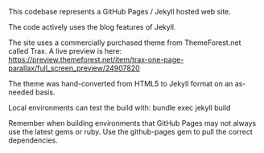 This codebase represents a GitHub Pages / Jekyll hosted web site.

The code actively uses the blog features of Jekyll.

The site uses a commercially purchased theme from ThemeForest.net called Trax. A live preview is here: https://preview.themeforest.net/item/trax-one-page-parallax/full_screen_preview/24907820

The theme was hand-converted from HTML5 to Jekyll format on an as-needed basis.

Local environments can test the build with:
bundle exec jekyll build

Remember when building environments that GitHub Pages may not always use the latest gems or ruby. Use the github-pages gem to pull the correct dependencies.